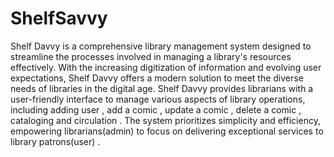 # ShelfSavvy
Shelf Davvy is a comprehensive library management system designed to streamline the processes involved in managing a library's resources effectively. With the increasing digitization of information and evolving user expectations, Shelf Davvy offers a modern solution to meet the diverse needs of libraries in the digital age.
Shelf Davvy provides librarians with a user-friendly interface to manage various aspects of library operations, including adding user , add a comic , update a comic , delete a comic , cataloging and circulation . The system prioritizes simplicity and efficiency, empowering librarians(admin) to focus on delivering exceptional services to library patrons(user) . 
